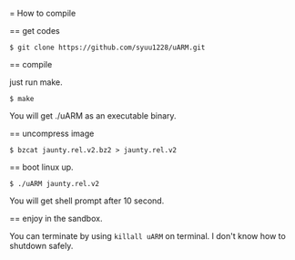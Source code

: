 
= How to compile

== get codes

```
$ git clone https://github.com/syuu1228/uARM.git
```

== compile

just run make.

```
$ make
```

You will get ./uARM as an executable binary.

== uncompress image

```
$ bzcat jaunty.rel.v2.bz2 > jaunty.rel.v2
```

== boot linux up.

```
$ ./uARM jaunty.rel.v2
```

You will get shell prompt after 10 second.

== enjoy in the sandbox.

You can terminate by using ```killall uARM``` on terminal.
I don't know how to shutdown safely.
